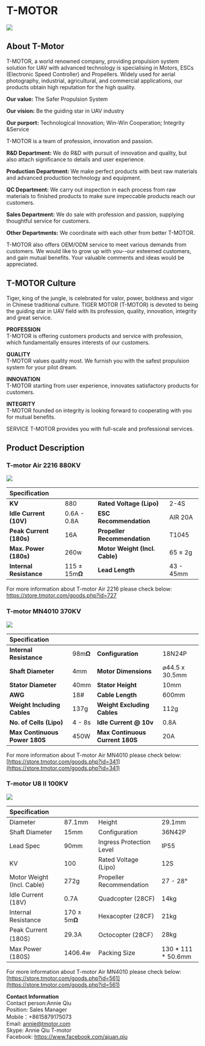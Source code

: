 # T-MOTOR

![](../../.gitbook/assets/t-motor-logo.png)

### 

## About T-Motor

T-MOTOR, a world renowned company, providing propulsion system solution for UAV with advanced technology is specialising in Motors, ESCs \(Electronic Speed Controller\) and Propellers. Widely used for aerial photography, industrial, agricultural, and commercial applications, our products obtain high reputation for the high quality.

**Our value:** The Safer Propulsion System

**Our vision:** Be the guiding star in UAV industry

**Our purport:** Technological Innovation; Win-Win Cooperation; Integrity &Service



T-MOTOR is a team of profession, innovation and passion.

**R&D Department:** We do R&D with pursuit of innovation and quality, but also attach significance to details and user experience.

**Production Department:** We make perfect products with best raw materials and advanced production technology and equipment.

**QC Department:** We carry out inspection in each process from raw materials to finished products to make sure impeccable products reach our customers.

**Sales Department:** We do sale with profession and passion, supplying thoughtful service for customers.

**Other Departments:** We coordinate with each other from better T-MOTOR.

T-MOTOR also offers OEM/ODM service to meet various demands from customers. We would like to grow up with you--our esteemed customers, and gain mutual benefits. Your valuable comments and ideas would be appreciated.



## T-MOTOR Culture

Tiger, king of the jungle, is celebrated for valor, power, boldness and vigor in Chinese traditional culture. TIGER MOTOR \(T-MOTOR\) is devoted to being the guiding star in UAV field with its profession, quality, innovation, integrity and great service.

**PROFESSION**  
T-MOTOR is offering customers products and service with profession, which fundamentally ensures interests of our customers.

**QUALITY**  
T-MOTOR values quality most. We furnish you with the safest propulsion system for your pilot dream.

**INNOVATION**  
T-MOTOR starting from user experience, innovates satisfactory products for customers.

**INTEGRITY**  
T-MOTOR founded on integrity is looking forward to cooperating with you for mutual benefits.

SERVICE T-MOTOR provides you with full-scale and professional services.



## Product Description

### T-motor Air 2216 880KV

![](../../.gitbook/assets/t-motor-air-2216-880kv.png)

| Specification |  |  |  |
| :--- | :--- | :--- | :--- |
| **KV**  | 880 | **Rated Voltage \(Lipo\)** | 2-4S |
| **Idle Current \(10V\)** | 0.6A - 0.8A | **ESC Recommendation** | AIR 20A |
| **Peak Current \(180s\)** | 16A | **Propeller Recommendation** | T1045 |
| **Max. Power \(180s\)** | 260w | **Motor Weight \(Incl. Cable\)** | 65 ± 2g |
| **Internal Resistance** | 115 ± 15m**Ω** | **Lead Length** | 43 - 45mm |

For more information about T-motor Air 2216 please check below:  
[https://store.tmotor.com/goods.php?id=727 ](https://store.tmotor.com/goods.php?id=727%20)



### T-motor MN4010 370KV

![](../../.gitbook/assets/t-motor-mn4010-370kv.png)

| Specification |  |  |  |
| :--- | :--- | :--- | :--- |
| **Internal Resistance** | 98m**Ω** | **Configuration** | 18N24P |
| **Shaft Diameter** | 4mm | **Motor Dimensions** | ⌀44.5 x 30.5mm |
| **Stator Diameter** | 40mm | **Stator Height** | 10mm |
| **AWG** | 18\# | **Cable Length** | 600mm |
| **Weight Including Cables** | 137g | **Weight Excluding Cables** | 112g |
| **No. of Cells \(Lipo\)** | 4 - 8s | **Idle Current @ 10v** | 0.8A |
| **Max Continuous Power 180S** | 450W | **Max Continuous Current 180S** | 20A |

For more information about T-motor Air MN4010 please check below:  
[https://store.tmotor.com/goods.php?id=341](https://store.tmotor.com/goods.php?id=341)



### T-motor U8 II 100KV

![](../../.gitbook/assets/t-motor-u8-ii-100kv.png)

| Specification |  |  |  |
| :--- | :--- | :--- | :--- |
| Diameter | 87.1mm | Height | 29.1mm |
| Shaft Diameter | 15mm | Configuration  | 36N42P |
| Lead Spec | 90mm | Ingress Protection Level | IP55 |
| KV | 100 | Rated Voltage \(Lipo\) | 12S |
| Motor Weight \(Incl. Cable\) | 272g | Propeller Recommendation | 27 - 28° |
| Idle Current \(18V\) | 0.7A | Quadcopter \(28CF\) | 14kg |
| Internal Resistance | 170 ± 5m**Ω** | Hexacopter \(28CF\) | 21kg |
| Peak Current \(180S） | 29.3A | Octocopter \(28CF） | 28kg |
| Max Power \(180S\) | 1406.4w | Packing Size | 130 \* 111 \* 50.6mm |

For more information about T-motor Air MN4010 please check below:  
[https://store.tmotor.com/goods.php?id=561](https://store.tmotor.com/goods.php?id=561)

**Contact Information**   
Contact person:Annie Qiu  
Position: Sales Manager  
Mobile：+8615879175073  
Email: annie@tmotor.com  
Skype: Annie Qiu T-motor  
Facebook: https://www.facebook.com/ajuan.qiu

